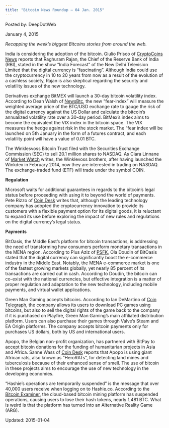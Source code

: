 ```yaml
---
title: "Bitcoin News Roundup – 04 Jan. 2015"
---
```


 
Posted by: DeepDotWeb 

<span>January 4, 2015</span>

<p><em>Recapping the week&#8217;s biggest Bitcoins stories from around the web. </em></p>
<p>India is considering the adoption of the bitcoin. Giulio Prisco of <a href="https://www.cryptocoinsnews.com/indian-reserve-bank-governor-bitcoin-fascinating/">CryptoCoins News</a> reports that Raghuram Rajan, the Chief of the Reserve Bank of India (RBI), stated in the show “India Forecast” of the New Delhi Television Limited that the digital currency is “fascinating”. Although India could use the cryptocurrency in 10 to 20 years from now as a result of the evolution of a cashless society, Rajan is also skeptical regarding the security and volatility issues of the new technology.</p>
<p>Derivatives exchange BitMEX will launch a 30-day bitcoin volatility index. According to Dean Walsh of <a href="http://newsbtc.com/2015/01/01/bitcoin-volatility-index-launched-bitmex/">NewsBtc</a>, the new “fear-index” will measure the weighted average price of the BTC/USD exchange rate to gauge the risk of the digital currency against the US Dollar and calculate the bitcoin’s annualized volatility rate over a 30-day period. BitMex’s index aims to become the equivalent the VIX index in the bitcoin space. The VIX measures the hedge against risk in the stock market. The “fear index will be launched on 5th January in the form of a futures contract, and each volatility point will have a value of 0.01 BTC.</p>
<p>The Winklesvoss Bitcoin Trust filed with the Securities Exchange Commission (SEC) to sell 20.1 million shares to NASDAQ. As Ciara Linnane of <a href="http://www.marketwatch.com/story/winklevoss-bitcoin-trust-files-to-sell-201-million-shares-2014-12-31-7915121">Market Watch</a> writes, the Winklevoss brothers, after having launched the Winkdex in February 2014, now they are interested in trading on NASDAQ. The exchange-traded fund (ETF) will trade under the symbol COIN.</p>
<p><strong>Regulation</strong></p>
<p>Microsoft waits for additional guarantees in regards to the bitcoin’s legal status before proceeding with using it to beyond the world of payments. Pete Rizzo of <a href="http://www.coindesk.com/microsoft-bitcoin-regulation-future-plans/">Coin Desk</a> writes that, although the leading technology company has adopted the cryptocurrency innovation to provide its customers with a flexible payment option for its digital goods, it is reluctant to expand its use before exploring the impact of new rules and regulations on the digital currency’s legal status.</p>
<p><strong>Payments</strong></p>
<p>BitOasis, the Middle East&#8217;s platform for bitcoin transactions, is addressing the need of transforming how consumers perform monetary transactions in the MENA region. According to Plus Aziz of <a href="http://www.psfk.com/2014/12/how-emirati-start-ups-are-embracing-bitcoin.html">PSFK</a>, Ola Doudin of BitOasis stated that the digital currency can significantly boost the e-commerce industry in the Middle East. Notably, the MENA e-commerce market is one of the fastest growing markets globally, yet nearly 85 percent of its transactions are carried out in cash. According to Doudin, the bitcoin can co-exist with the national currencies, but effective integration is a matter of proper regulation and adaptation to the new technology, including mobile payments, and virtual wallet applications.</p>
<p>Green Man Gaming accepts bitcoins. According to Ian DeMartino of <a href="http://cointelegraph.com/news/113228/green-man-gaming-now-accepts-bitcoin">Coin Telegraph</a>, the company allows its users to download PC games using bitcoins, but also to sell the digital rights of the game back to the company if it is purchased on Playfire, Green Man Gaming’s main affiliated distribution platform. Users can also purchase their games through Valve’s Steam and EA Origin platforms. The company accepts bitcoin payments only for purchases US dollars, both by US and international users.</p>
<p>Apopo, the Belgian non-profit organization, has partnered with BitPay to accept bitcoin donations for the funding of humanitarian projects in Asia and Africa. Sanne Wass of <a href="http://www.coindesk.com/bitcoin-donations-can-now-fund-mine-detecting-super-rats/">Coin Desk</a> reports that Apopo is using giant African rats, also known as “HeroRATs”, for detecting land mines and tuberculosis because of their enhanced sense of smell. The use of bitcoin in these projects aims to encourage the use of new technology in the developing economies.</p>
<p>“Hashie’s operations are temporarily suspended” is the message that over 40,000 users receive when logging on to Hashie.co. According to the <a href="http://bitcoinexaminer.org/hashieco-clients-lose-profits-disappearance-bitcoin-mining-platform/">Bitcoin Examiner</a>, the cloud-based bitcoin mining platform has suspended operations, causing users to lose their hash tokens, nearly 1,481 BTC. What is weird is that the platform has turned into an Alternative Reality Game (ARG).</p>

Updated: 2015-01-04

